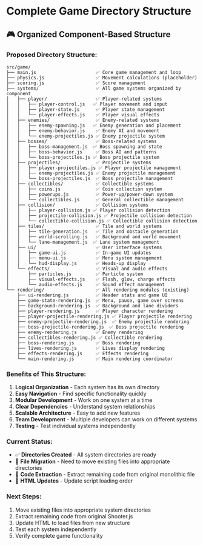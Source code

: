 # Complete Game Directory Structure

## 🎮 Organized Component-Based Structure

### **Proposed Directory Structure:**

```
src/game/
├── main.js                      ✅ Core game management and loop
├── physics.js                   ✅ Movement calculations (placeholder)
├── scoring.js                   ✅ Score management
├── systems/                     ✅ All game systems organized by component
│   ├── player/                  ✅ Player-related systems
│   │   ├── player-control.js   ✅ Player movement and input
│   │   ├── player-state.js      ✅ Player state management
│   │   └── player-effects.js    ✅ Player visual effects
│   ├── enemies/                 ✅ Enemy-related systems
│   │   ├── enemy-spawning.js   ✅ Enemy generation and placement
│   │   ├── enemy-behavior.js    ✅ Enemy AI and movement
│   │   └── enemy-projectiles.js ✅ Enemy projectile system
│   ├── bosses/                  ✅ Boss-related systems
│   │   ├── boss-management.js  ✅ Boss spawning and state
│   │   ├── boss-behavior.js     ✅ Boss AI and patterns
│   │   └── boss-projectiles.js ✅ Boss projectile system
│   ├── projectiles/             ✅ Projectile systems
│   │   ├── player-projectiles.js ✅ Player projectile management
│   │   ├── enemy-projectiles.js ✅ Enemy projectile management
│   │   └── boss-projectiles.js  ✅ Boss projectile management
│   ├── collectibles/            ✅ Collectible systems
│   │   ├── coins.js             ✅ Coin collection system
│   │   ├── powerups.js          ✅ Power-up/power-down system
│   │   └── collectibles.js      ✅ General collectible management
│   ├── collision/               ✅ Collision systems
│   │   ├── player-collision.js ✅ Player collision detection
│   │   ├── projectile-collision.js ✅ Projectile collision detection
│   │   └── collectible-collision.js ✅ Collectible collision detection
│   ├── tiles/                   ✅ Tile and world systems
│   │   ├── tile-generation.js   ✅ Tile and obstacle generation
│   │   ├── world-scrolling.js   ✅ Background and world movement
│   │   └── lane-management.js  ✅ Lane system management
│   ├── ui/                      ✅ User interface systems
│   │   ├── game-ui.js           ✅ In-game UI updates
│   │   ├── menu-ui.js           ✅ Menu system management
│   │   └── hud-display.js       ✅ Heads-up display
│   └── effects/                 ✅ Visual and audio effects
│       ├── particles.js         ✅ Particle system
│       ├── visual-effects.js    ✅ Flash, glow, charge effects
│       └── audio-effects.js     ✅ Sound effect management
└── rendering/                   ✅ All rendering modules (existing)
    ├── ui-rendering.js          ✅ Header stats and game UI
    ├── game-state-rendering.js  ✅ Menu, pause, game over screens
    ├── background-rendering.js  ✅ Background and lane dividers
    ├── player-rendering.js      ✅ Player character rendering
    ├── player-projectile-rendering.js ✅ Player projectile rendering
    ├── enemy-projectile-rendering.js  ✅ Enemy projectile rendering
    ├── boss-projectile-rendering.js  ✅ Boss projectile rendering
    ├── enemy-rendering.js       ✅ Enemy rendering
    ├── collectibles-rendering.js ✅ Collectible rendering
    ├── boss-rendering.js        ✅ Boss rendering
    ├── lives-rendering.js       ✅ Lives display rendering
    ├── effects-rendering.js     ✅ Effects rendering
    └── main-rendering.js        ✅ Main rendering coordinator
```

### **Benefits of This Structure:**

1. **Logical Organization** - Each system has its own directory
2. **Easy Navigation** - Find specific functionality quickly
3. **Modular Development** - Work on one system at a time
4. **Clear Dependencies** - Understand system relationships
5. **Scalable Architecture** - Easy to add new features
6. **Team Development** - Multiple developers can work on different systems
7. **Testing** - Test individual systems independently

### **Current Status:**
- ✅ **Directories Created** - All system directories are ready
- 🔄 **File Migration** - Need to move existing files into appropriate directories
- 🔄 **Code Extraction** - Extract remaining code from original monolithic file
- 🔄 **HTML Updates** - Update script loading order

### **Next Steps:**
1. Move existing files into appropriate system directories
2. Extract remaining code from original Shooter.js
3. Update HTML to load files from new structure
4. Test each system independently
5. Verify complete game functionality

